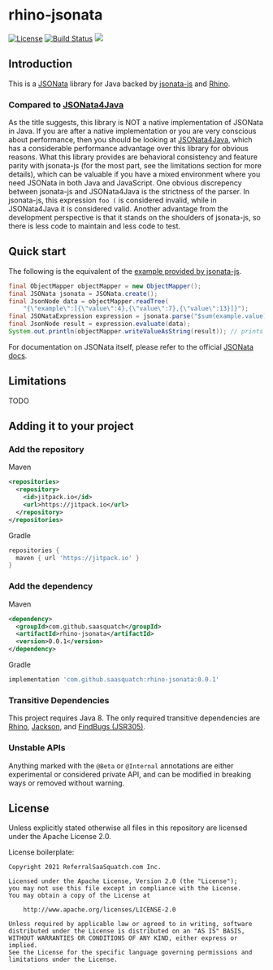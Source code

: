 # rhino-jsonata

[![License](https://img.shields.io/badge/License-Apache%202.0-blue.svg)](https://opensource.org/licenses/Apache-2.0)
[![Build Status](https://travis-ci.org/saasquatch/rhino-jsonata.svg?branch=main)](https://travis-ci.org/saasquatch/rhino-jsonata)
[![](https://jitpack.io/v/saasquatch/rhino-jsonata.svg)](https://jitpack.io/#saasquatch/rhino-jsonata)

## Introduction

This is a [JSONata](https://jsonata.org/) library for Java backed by [jsonata-js](https://github.com/jsonata-js/jsonata) and [Rhino](https://github.com/mozilla/rhino).

### Compared to [JSONata4Java](https://github.com/IBM/JSONata4Java)

As the title suggests, this library is NOT a native implementation of JSONata in Java. If you are after a native implementation or you are very conscious about performance, then you should be looking at [JSONata4Java](https://github.com/IBM/JSONata4Java), which has a considerable performance advantage over this library for obvious reasons. What this library provides are behavioral consistency and feature parity with jsonata-js (for the most part, see the limitations section for more details), which can be valuable if you have a mixed environment where you need JSONata in both Java and JavaScript. One obvious discrepency between jsonata-js and JSONata4Java is the strictness of the parser. In jsonata-js, this expression `foo (` is considered invalid, while in JSONata4Java it is considered valid. Another advantage from the development perspective is that it stands on the shoulders of jsonata-js, so there is less code to maintain and less code to test.

## Quick start

The following is the equivalent of the [example provided by jsonata-js](https://github.com/jsonata-js/jsonata/tree/4c54db20a9782656e25aacd45df584e7c54210e6#quick-start).

```java
final ObjectMapper objectMapper = new ObjectMapper();
final JSONata jsonata = JSONata.create();
final JsonNode data = objectMapper.readTree(
    "{\"example\":[{\"value\":4},{\"value\":7},{\"value\":13}]}");
final JSONataExpression expression = jsonata.parse("$sum(example.value)");
final JsonNode result = expression.evaluate(data);
System.out.println(objectMapper.writeValueAsString(result)); // prints 24
```

For documentation on JSONata itself, please refer to the official [JSONata docs](https://docs.jsonata.org).

## Limitations

TODO

## Adding it to your project

### Add the repository

Maven

```xml
<repositories>
  <repository>
    <id>jitpack.io</id>
    <url>https://jitpack.io</url>
  </repository>
</repositories>
```

Gradle

```gradle
repositories {
  maven { url 'https://jitpack.io' }
}
```

### Add the dependency

Maven

```xml
<dependency>
  <groupId>com.github.saasquatch</groupId>
  <artifactId>rhino-jsonata</artifactId>
  <version>0.0.1</version>
</dependency>
```

Gradle

```gradle
implementation 'com.github.saasquatch:rhino-jsonata:0.0.1'
```

### Transitive Dependencies

This project requires Java 8. The only required transitive dependencies are [Rhino](https://github.com/mozilla/rhino), [Jackson](https://github.com/FasterXML/jackson), and [FindBugs (JSR305)](http://findbugs.sourceforge.net/).

### Unstable APIs

Anything marked with the `@Beta` or `@Internal` annotations are either experimental or considered private API, and can be modified in breaking ways or removed without warning.

## License

Unless explicitly stated otherwise all files in this repository are licensed under the Apache
License 2.0.

License boilerplate:

```
Copyright 2021 ReferralSaaSquatch.com Inc.

Licensed under the Apache License, Version 2.0 (the "License");
you may not use this file except in compliance with the License.
You may obtain a copy of the License at

    http://www.apache.org/licenses/LICENSE-2.0

Unless required by applicable law or agreed to in writing, software
distributed under the License is distributed on an "AS IS" BASIS,
WITHOUT WARRANTIES OR CONDITIONS OF ANY KIND, either express or implied.
See the License for the specific language governing permissions and
limitations under the License.
```
